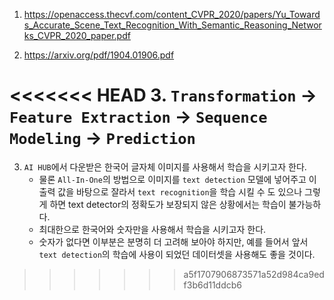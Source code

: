 1. https://openaccess.thecvf.com/content_CVPR_2020/papers/Yu_Towards_Accurate_Scene_Text_Recognition_With_Semantic_Reasoning_Networks_CVPR_2020_paper.pdf

2. https://arxiv.org/pdf/1904.01906.pdf

<<<<<<< HEAD
3. `Transformation` -> `Feature Extraction` -> `Sequence Modeling` -> `Prediction` 
=======
3. `AI HUB`에서 다운받은 한국어 글자체 이미지를 사용해서 학습을 시키고자 한다.
    - 물론 `All-In-One`의 방법으로 이미지를 `text detection` 모델에 넣어주고 이 출력 값을 바탕으로 잘라서 `text recognition`을 학습 시킬 수 도 있으나 그렇게 하면 text detector의 정확도가 보장되지 않은 상황에서는 학습이 불가능하다.
    - 최대한으로 한국어와 숫자만을 사용해서 학습을 시키고자 한다.
    - 숫자가 없다면 이부분은 분명히 더 고려해 보아야 하지만, 예를 들어서 앞서 `text detection`의 학습에 사용이 되었던 데이터셋을 사용해도 좋을 것이다.
>>>>>>> a5f1707906873571a52d984ca9edf3b6d11ddcb6
